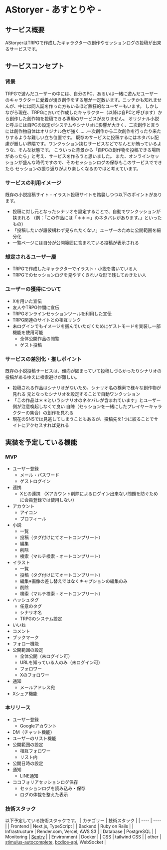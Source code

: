 # AStoryer - あすとりや -

## サービス概要
AStoryerはTRPGで作成したキャラクターの創作やセッションログの投稿が出来るサービスです。

## サービスコンセプト
### 背景
TRPGで遊んだユーザーの中には、自分のPC、あるいは一緒に遊んだユーザーのキャラクターに愛着が湧き創作をする層が一定数います。ニッチかも知れませんが、中には同人誌を作った方もいるほど熱狂的なユーザーもいます。
しかしながら現在、TRPGにおいて作成したキャラクター（以降は自PCと呼びます）から創作した創作物を投稿できる専用のサービスがありません。
オリジナル小説と呼ぶには自PCの設定がシステムやシナリオに影響が大きく、二次創作と言うには創作物自体はオリジナル色が強く……一次創作から二次創作を行ったり来たりするような難しい立ち位置です。
既存のサービスに投稿するにはネタバレ配慮が厳しい界隈です。ワンクッション挟むサービスなどでなんとか賄っているような、そんな状態です。
こういった背景から「自PCの創作物を投稿できる場所があったら」と考え、サービスを作ろうと思いました。
また、オンラインセッションが盛んな時代ですので、そのセッションログの保存もこのサービスでできたら
セッションの振り返りがより楽しくなるのではと考えています。

### サービスの利用イメージ
既存の小説投稿サイト・イラスト投稿サイトを踏襲しつつ以下のポイントがあります。
- 投稿に対し元となったシナリオを設定することで、自動でワンクッションが挟まれる
  （例：「この作品には「＊＊＊」のネタバレがあります。」といったもの）
- 「投稿したいが誰彼構わず見られたくない」ユーザーのために公開範囲を細分化
- 一覧ページには自分が公開範囲に含まれている投稿が表示される

### 想定されるユーザー層
- TRPGで作成したキャラクターでイラスト・小説を書いている人
- TRPGでのセッションログを見やすくきれいな形で残しておきたい人

### ユーザーの獲得について
- Xを用いた宣伝
- 友人やTRPG仲間に宣伝
- TRPGオンラインセッションツールを利用した宣伝
- TRPG関連のサイトとの相互リンク
- 未ログインでもイメージを掴んでいただくためにゲストモードを実装し一部機能を使用可能
  - 全体公開作品の閲覧
  - ゲスト投稿

### サービスの差別化・推しポイント
既存の小説投稿サービスは、傾向が固まっていて投稿しづらかったりシナリオの投稿があるゆえに検索避けが難しい。
- 投稿される作品はシナリオがないため、シナリオ名の検索で様々な創作物が見れる
元となったシナリオを設定することで自動ワンクッション
- 「この作品は＊＊というシナリオのネタバレが含まれています」とユーザー側が注意喚起しなくて良い
自陣（セッションを一緒にしたプレイヤーキャラクターの集合）の創作を見れる
- 現在のSNSでは見逃してしまうこともあるが、投稿先を1つに絞ることでサイトにアクセスすれば見れる

## 実装を予定している機能
### MVP
- ユーザー登録
  - メール・パスワード
  - ゲストログイン
- 連携
  - Xとの連携
  （Xアカウント削除によるログイン出来ない問題を防ぐために会員登録では使用しない）
- アカウント
  - アイコン
  - プロフィール
- 小説
  - 一覧
  - 投稿（タグ付けにてオートコンプリート）
  - 編集
  - 削除
  - 検索（マルチ検索・オートコンプリート）
- イラスト
  - 一覧
  - 投稿（タグ付けにてオートコンプリート）
  - 編集※画像の差し替えではなくキャプションの編集のみ
  - 削除
  - 検索（マルチ検索・オートコンプリート）
- ハッシュタグ
  - 任意のタグ
  - シナリオ名
  - TRPGのシステム設定
- いいね
- コメント
- ブックマーク
- フォロー機能
- 公開範囲の設定
  - 全体公開（未ログイン可）
  - URLを知っている人のみ（未ログイン可）
  - フォロワー
  - Xのフォロワー
- 通知
  - メールアドレス宛
- Xシェア機能

### 本リリース
- ユーザー登録
  - Googleアカウント
- DM（チャット機能）
- ユーザーのリスト機能
- 公開範囲の設定
  - 相互フォロワー
  - リスト内
- 公開日時の設定
- 通知
  - LINE通知
- ココフォリアセッションログ保存
  - セッションログを読み込み・保存
  - ログの体裁を整えた表示

### 技術スタック
以下予定している技術スタックです。
| カテゴリー | 技術スタック |
| ---- | ---- |
| Frontend | Next.js, TypeScript |
| Backend | Ruby on Rails |
| Infrastructure | Render.com, Vercel, AWS S3 |
| Database | PostgreSQL |
| Monitoring | [Sentry](https://sentry.io/welcome/) |
| Environment | Docker |
| CSS | tailwind CSS |
| other | [stimulus-autocomplete](https://github.com/afcapel/stimulus-autocomplete), [bcdice-api](https://github.com/bcdice/bcdice-api), WebSocket |